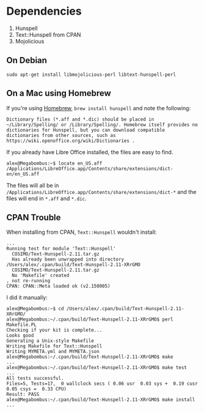 # Dependencies

1. Hunspell
2. Text::Hunspell from CPAN
3. Mojolicious

## On Debian

```
sudo apt-get install libmojolicious-perl libtext-hunspell-perl
```

## On a Mac using Homebrew

If you're using [Homebrew](http://brew.sh/), `brew install hunspell`
and note the following:

```
Dictionary files (*.aff and *.dic) should be placed in
~/Library/Spelling/ or /Library/Spelling/. Homebrew itself provides no
dictionaries for Hunspell, but you can download compatible
dictionaries from other sources, such as
https://wiki.openoffice.org/wiki/Dictionaries .
```

If you already have Libre Office installed, the files are easy to find.

```
alex@Megabombus:~$ locate en_US.aff
/Applications/LibreOffice.app/Contents/share/extensions/dict-en/en_US.aff
```

The files will all be in
`/Applications/LibreOffice.app/Contents/share/extensions/dict-*` and
the files will end in `*.aff` and `*.dic`.

## CPAN Trouble

When installing from CPAN, `Text::Hunspell` wouldn't install:

```
...
Running test for module 'Text::Hunspell'
  COSIMO/Text-Hunspell-2.11.tar.gz
  Has already been unwrapped into directory /Users/alex/.cpan/build/Text-Hunspell-2.11-XRrGMO
  COSIMO/Text-Hunspell-2.11.tar.gz
  No 'Makefile' created
, not re-running
CPAN: CPAN::Meta loaded ok (v2.150005)
```

I did it manually:

```
alex@Megabombus:~$ cd /Users/alex/.cpan/build/Text-Hunspell-2.11-XRrGMO/
alex@Megabombus:~/.cpan/build/Text-Hunspell-2.11-XRrGMO$ perl Makefile.PL 
Checking if your kit is complete...
Looks good
Generating a Unix-style Makefile
Writing Makefile for Text::Hunspell
Writing MYMETA.yml and MYMETA.json
alex@Megabombus:~/.cpan/build/Text-Hunspell-2.11-XRrGMO$ make
...
alex@Megabombus:~/.cpan/build/Text-Hunspell-2.11-XRrGMO$ make test
...
All tests successful.
Files=5, Tests=17,  0 wallclock secs ( 0.06 usr  0.03 sys +  0.19 cusr  0.05 csys =  0.33 CPU)
Result: PASS
alex@Megabombus:~/.cpan/build/Text-Hunspell-2.11-XRrGMO$ make install
...
```
